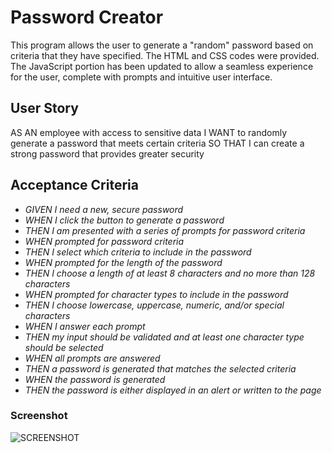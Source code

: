 # Password Creator

This program allows the user to generate a "random" password based on criteria that they have specified. The HTML and CSS codes were provided. The JavaScript portion has been updated to allow a seamless experience for the user, complete with prompts and intuitive user interface.

## User Story
AS AN employee with access to sensitive data
I WANT to randomly generate a password that meets certain criteria
SO THAT I can create a strong password that provides greater security

## Acceptance Criteria
* _GIVEN I need a new, secure password_
* _WHEN I click the button to generate a password_
* _THEN I am presented with a series of prompts for password criteria_
* _WHEN prompted for password criteria_
* _THEN I select which criteria to include in the password_
* _WHEN prompted for the length of the password_
* _THEN I choose a length of at least 8 characters and no more than 128 characters_
* _WHEN prompted for character types to include in the password_
* _THEN I choose lowercase, uppercase, numeric, and/or special characters_
* _WHEN I answer each prompt_
* _THEN my input should be validated and at least one character type should be selected_
* _WHEN all prompts are answered_
* _THEN a password is generated that matches the selected criteria_
* _WHEN the password is generated_
* _THEN the password is either displayed in an alert or written to the page_

### Screenshot
![SCREENSHOT](https://github.com/stewk033/password-generator/blob/main/Develop/assets/pg-screenshot.png)

